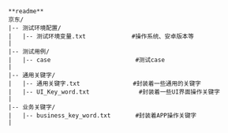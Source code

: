 ﻿```
**readme**
京东/
|-- 测试环境配置/
|   |-- 测试环境变量.txt             #操作系统、安卓版本等
|   
|-- 测试用例/
|   |-- case                        #测试case
|               
|-- 通用关键字/
|   |-- 通用关键字.txt               #封装着一些通用的关键字
|   |-- UI_Key_word.txt              #封装着一些UI界面操作关键字
|
|-- 业务关键字/
|   |-- business_key_word.txt       #封装着APP操作关键字
|
```
